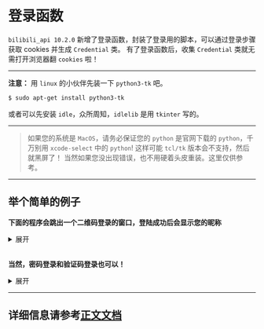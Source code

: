 # 登录函数

`bilibili_api 10.2.0` 新增了登录函数，封装了登录用的脚本，可以通过登录步骤获取 cookies 并生成 `Credential` 类。
有了登录函数后，收集 `Credential` 类就无需打开浏览器翻 `cookies` 啦！

---
**注意：**
用 `linux` 的小伙伴先装一下 `python3-tk` 吧。

``` bash
$ sudo apt-get install python3-tk
```

或者可以先安装 `idle`，众所周知，`idlelib` 是用 `tkinter` 写的。

---
>如果您的系统是 `MacOS`，请务必保证您的 `python` 是官网下载的 `python`，千万别用 `xcode-select` 中的 `python`! 这样可能 `tcl/tk` 版本会不支持，然后就黑屏了！
>当然如果您没出现错误，也不用硬着头皮重装。这里仅供参考。
---

## 举个简单的例子

**下面的程序会跳出一个二维码登录的窗口，登陆成功后会显示您的昵称**

<details>
<summary>展开</summary>

``` python
from bilibili_api import login, user, sync
print("请登录：")
credential = login.login_with_qrcode()
try:
    credential.raise_for_no_bili_jct() # 判断是否成功
    credential.raise_for_no_sessdata() # 判断是否成功
except:
    print("登陆失败。。。")
    exit()
print("欢迎，", sync(user.get_self_info(credential))['name'], "!")
```
</details>
<br>

**当然，密码登录和验证码登录也可以！**

<details>
<summary>展开</summary>

``` python
from bilibili_api.login import login_with_password, login_with_sms, send_sms, PhoneNumber, Check
from bilibili_api.user import get_self_info
from bilibili_api import settings
from bilibili_api import sync

mode = int(input("""请选择登录方式：
1. 密码登录
2. 验证码登录
请输入 1/2
"""))

credential = None

# 关闭自动打开 geetest 验证窗口
settings.geetest_auto_open = False

if mode == 1:
    # 密码登录
    username = input("请输入手机号/邮箱：")
    password = input("请输入密码：")
    print("正在登录。")
    c = login_with_password(username, password)
    if isinstance(c, Check):
        # 还需验证
        phone = input("需要验证。请输入手机号：")
        c.set_phone(PhoneNumber(phone, country="+86")) # 默认设置地区为中国大陆
        c.send_code()
        print("已发送验证码。")
        code = input("请输入验证码：")
        credential = c.login(code)
        print("登录成功！")
    else:
        credential = c
elif mode == 2:
    # 验证码登录
    phone = input("请输入手机号：")
    print("正在登录。")
    send_sms(PhoneNumber(phone, country="+86")) # 默认设置地区为中国大陆
    code = input("请输入验证码：")
    c = login_with_sms(PhoneNumber(phone, country="+86"), code)
    credential = c
    print("登录成功")
else:
    print("请输入 1/2 ！")
    exit()

if credential != None:
    name = sync(get_self_info(credential))['name']
    print(f"欢迎，{name}!")
```

</details>

---

## **详细信息请参考[正文文档](/modules/login.md)**
